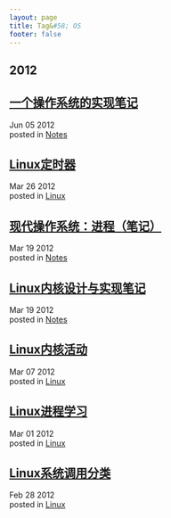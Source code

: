 ```yaml
---
layout: page
title: Tag&#58; OS
footer: false
---
```


<div id="blog-archives" class="category">
<h2>2012</h2>

<article>
<h1><a href="/blog/2012/06/05/os_impletion/index.html">一个操作系统的实现笔记</a></h1>
<time datetime="2012-06-05T00:00:00-06:00" pubdate><span class='month'>Jun</span> <span class='day'>05</span> <span class='year'>2012</span></time>
<footer>
<span class="categories">posted in 
<a href='/blog/categories/notes/'>Notes</a></span>
</footer>
</article>

<article>
<h1><a href="/blog/2012/03/26/linux_timer/index.html">Linux定时器</a></h1>
<time datetime="2012-03-26T00:00:00-06:00" pubdate><span class='month'>Mar</span> <span class='day'>26</span> <span class='year'>2012</span></time>
<footer>
<span class="categories">posted in 
<a href='/blog/categories/linux/'>Linux</a></span>
</footer>
</article>

<article>
<h1><a href="/blog/2012/03/19/moder_operation_system_process/index.html">现代操作系统：进程（笔记）</a></h1>
<time datetime="2012-03-19T00:00:00-06:00" pubdate><span class='month'>Mar</span> <span class='day'>19</span> <span class='year'>2012</span></time>
<footer>
<span class="categories">posted in 
<a href='/blog/categories/notes/'>Notes</a></span>
</footer>
</article>

<article>
<h1><a href="/blog/2012/03/19/linux_kernel_notes/index.html">Linux内核设计与实现笔记</a></h1>
<time datetime="2012-03-19T00:00:00-06:00" pubdate><span class='month'>Mar</span> <span class='day'>19</span> <span class='year'>2012</span></time>
<footer>
<span class="categories">posted in 
<a href='/blog/categories/notes/'>Notes</a></span>
</footer>
</article>

<article>
<h1><a href="/blog/2012/03/07/linux_kernel_activity/index.html">Linux内核活动</a></h1>
<time datetime="2012-03-07T00:00:00-06:00" pubdate><span class='month'>Mar</span> <span class='day'>07</span> <span class='year'>2012</span></time>
<footer>
<span class="categories">posted in 
<a href='/blog/categories/linux/'>Linux</a></span>
</footer>
</article>

<article>
<h1><a href="/blog/2012/03/01/linux_process/index.html">Linux进程学习</a></h1>
<time datetime="2012-03-01T00:00:00-06:00" pubdate><span class='month'>Mar</span> <span class='day'>01</span> <span class='year'>2012</span></time>
<footer>
<span class="categories">posted in 
<a href='/blog/categories/linux/'>Linux</a></span>
</footer>
</article>

<article>
<h1><a href="/blog/2012/02/28/linux-system-call/index.html">Linux系统调用分类</a></h1>
<time datetime="2012-02-28T00:00:00-06:00" pubdate><span class='month'>Feb</span> <span class='day'>28</span> <span class='year'>2012</span></time>
<footer>
<span class="categories">posted in 
<a href='/blog/categories/linux/'>Linux</a></span>
</footer>
</article>
</div>
